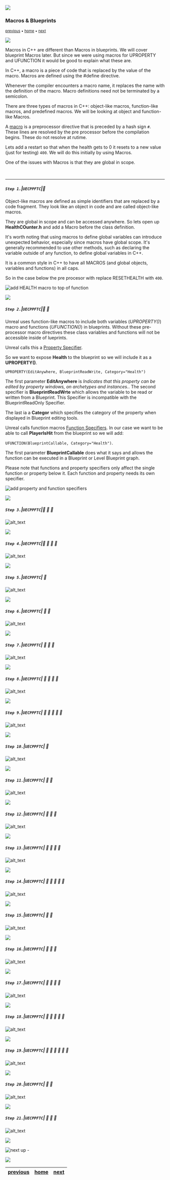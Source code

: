 ![](../images/line3.png)

### Macros & Blueprints

<sub>[previous](../unreal-cpp-functions-ii/README.md#user-content-unreal-cpp-functions-ii) • [home](../README.md#user-content-ue5-cpp-functions--templates--classes) • [next](../)</sub>

![](../images/line3.png)

Macros in C++ are different than Macros in blueprints.  We will cover blueprint Macros later.  But since we were using macros for UPROPERTY and UFUNCTION it would be good to explain what these are. 

In C++, a macro is a piece of code that is replaced by the value of the macro. Macros are defined using the #define directive. 

Whenever the compiler encounters a macro name, it replaces the name with the definition of the macro. Macro definitions need not be terminated by a semicolon.

There are three types of macros in C++: object-like macros, function-like macros, and predefined macros. We will be looking at object and function-like Macros.

A [macro](http://www.cplusplus.com/doc/tutorial/preprocessor/) is a preprocessor directive that is preceded by a hash sign `#`.  These lines are resolved by the pre processor before the compilation begins.  These do not resolve at rutime.

Lets add a restart so that when the health gets to 0 it resets to a new value (just for testing) `400`.  We will do this initially by using Macros.

One of the issues with Macros is that they are global in scope.


<br>

---

##### `Step 1.`\|`UECPPFTC`|:small_blue_diamond:

Object-like macros are defined as simple identifiers that are replaced by a code fragment. They look like an object in code and are called object-like macros. 

They are global in scope and can be accessed anywhere.  So lets open up **HealthCOunter.h** and add a Macro before the class definition.

It's worth noting that using macros to define global variables can introduce unexpected behavior, especially since macros have global scope. It's generally recommended to use other methods, such as declaring the variable outside of any function, to define global variables in C++.

It is a common style in C++ to have all MACROS (and global objects, variables and functions) in all caps.

So in the case below the pre procesor with replace RESETHEALTH with `400`.

![add HEALTH macro to top of function](images/addMacro.png)

![](../images/line2.png)

##### `Step 2.`\|`UECPPFTC`|:small_blue_diamond: :small_blue_diamond: 

Unreal uses function-like macros to include both variables (*UPROPERTY()*) macro and functions (*UFUNCTION()*) in blueprints. Without these pre-processor macro directives these class variables and functions will not be accessible inside of lueprints.

Unreal calls this a [Property Specifier](https://docs.unrealengine.com/4.26/en-US/ProgrammingAndScripting/GameplayArchitecture/Properties/Specifiers/).

So we want to expose **Health** to the blueprint so we will include it as a **UPROPERTY()**.

`UPROPERTY(EditAnywhere, BlueprintReadWrite, Category="Health")`

The first parameter **EditAnywhere** is *Indicates that this property can be edited by property windows, on archetypes and instances.*. The second specifier is **BlueprintReadWrte** which allows the variable to be read or written from a Blueprint. This Specifier is incompatible with the BlueprintReadOnly Specifier.

The last ia a **Categor** which specifies the category of the property when displayed in Blueprint editing tools. 

Unreal calls function macros [Function Specifiers](https://docs.unrealengine.com/4.26/en-US/ProgrammingAndScripting/GameplayArchitecture/Functions/Specifiers/). In our case we want to be able to call **PlayerIsHit** from the blueprint so we will add:

`UFUNCTION(BlueprintCallable, Category="Health")`.

The first parameter **BlueprintCallable** does what it says and allows the function can be executed in a Blueprint or Level Blueprint graph.  

Please note that functions and property specifiers only affect the single function or property below it.  Each function and property needs its own specifier.

![add property and function specifiers](images/addUnrealMacroSpecifier.png)

![](../images/line2.png)

##### `Step 3.`\|`UECPPFTC`|:small_blue_diamond: :small_blue_diamond: :small_blue_diamond:

![alt_text](images/callResetHealth.png)

![](../images/line2.png)

##### `Step 4.`\|`UECPPFTC`|:small_blue_diamond: :small_blue_diamond: :small_blue_diamond: :small_blue_diamond:

![alt_text](images/createBPFromCPP.png)

![](../images/line2.png)

##### `Step 5.`\|`UECPPFTC`| :small_orange_diamond:

![alt_text](images/createBPClass.png)

![](../images/line2.png)

##### `Step 6.`\|`UECPPFTC`| :small_orange_diamond: :small_blue_diamond:

![alt_text](images/replaceCPPBP.png)

![](../images/line2.png)

##### `Step 7.`\|`UECPPFTC`| :small_orange_diamond: :small_blue_diamond: :small_blue_diamond:

![alt_text](images/dragHealth.png)

![](../images/line2.png)

##### `Step 8.`\|`UECPPFTC`| :small_orange_diamond: :small_blue_diamond: :small_blue_diamond: :small_blue_diamond:

![alt_text](images/addHealthBranch.png)

![](../images/line2.png)

##### `Step 9.`\|`UECPPFTC`| :small_orange_diamond: :small_blue_diamond: :small_blue_diamond: :small_blue_diamond: :small_blue_diamond:

![alt_text](images/noDoDamage.png)

![](../images/line2.png)

##### `Step 10.`\|`UECPPFTC`| :large_blue_diamond:

![alt_text](images/resetHealthCall.png)

![](../images/line2.png)

##### `Step 11.`\|`UECPPFTC`| :large_blue_diamond: :small_blue_diamond: 

![alt_text](images/playerIsHitMacro.png)

![](../images/line2.png)

##### `Step 12.`\|`UECPPFTC`| :large_blue_diamond: :small_blue_diamond: :small_blue_diamond: 

![alt_text](images/callPlayerIsHit.png)

![](../images/line2.png)

##### `Step 13.`\|`UECPPFTC`| :large_blue_diamond: :small_blue_diamond: :small_blue_diamond:  :small_blue_diamond: 

![alt_text](images/saveAll.png)

![](../images/line2.png)

##### `Step 14.`\|`UECPPFTC`| :large_blue_diamond: :small_blue_diamond: :small_blue_diamond: :small_blue_diamond:  :small_blue_diamond: 

![alt_text](images/.png)

![](../images/line2.png)

##### `Step 15.`\|`UECPPFTC`| :large_blue_diamond: :small_orange_diamond: 

![alt_text](images/.png)

![](../images/line2.png)

##### `Step 16.`\|`UECPPFTC`| :large_blue_diamond: :small_orange_diamond:   :small_blue_diamond: 

![alt_text](images/.png)

![](../images/line2.png)

##### `Step 17.`\|`UECPPFTC`| :large_blue_diamond: :small_orange_diamond: :small_blue_diamond: :small_blue_diamond:

![alt_text](images/.png)

![](../images/line2.png)

##### `Step 18.`\|`UECPPFTC`| :large_blue_diamond: :small_orange_diamond: :small_blue_diamond: :small_blue_diamond: :small_blue_diamond:

![alt_text](images/.png)

![](../images/line2.png)

##### `Step 19.`\|`UECPPFTC`| :large_blue_diamond: :small_orange_diamond: :small_blue_diamond: :small_blue_diamond: :small_blue_diamond: :small_blue_diamond:

![alt_text](images/.png)

![](../images/line2.png)

##### `Step 20.`\|`UECPPFTC`| :large_blue_diamond: :large_blue_diamond:

![alt_text](images/.png)

![](../images/line2.png)

##### `Step 21.`\|`UECPPFTC`| :large_blue_diamond: :large_blue_diamond: :small_blue_diamond:

![alt_text](images/.png)

![](../images/line.png)

<!-- <img src="https://via.placeholder.com/1000x100/45D7CA/000000/?text=Next Up - ADD NEXT PAGE"> -->

![next up - ](images/banner.png)

![](../images/line.png)

| [previous](../unreal-cpp-functions-ii/README.md#user-content-unreal-cpp-functions-ii)| [home](../README.md#user-content-ue5-cpp-functions--templates--classes) | [next](../)|
|---|---|---|
